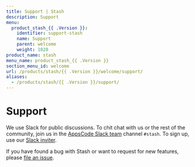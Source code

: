 ```yaml
---
title: Support | Stash
description: Support
menu:
  product_stash_{{ .Version }}:
    identifier: support-stash
    name: Support
    parent: welcome
    weight: 1020
product_name: stash
menu_name: product_stash_{{ .Version }}
section_menu_id: welcome
url: /products/stash/{{ .Version }}/welcome/support/
aliases:
  - /products/stash/{{ .Version }}/support/
---
```

# Support

We use Slack for public discussions. To chit chat with us or the rest of the community, join us in the [AppsCode Slack team](https://appscode.slack.com/messages/C8NCX6N23/details/) channel `#stash`. To sign up, use our [Slack inviter](https://slack.appscode.com/).

If you have found a bug with Stash or want to request for new features, please [file an issue](https://github.com/stashed/stash/issues/new).
